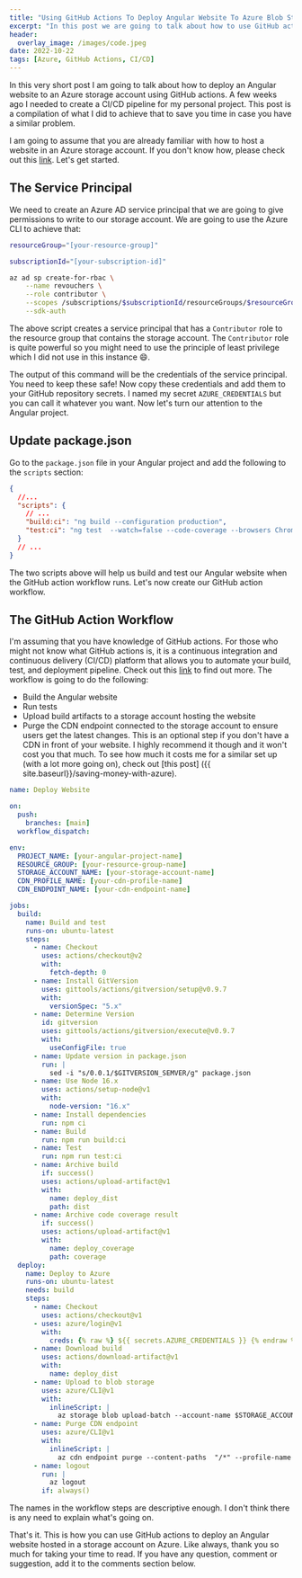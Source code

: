```yaml
---
title: "Using GitHub Actions To Deploy Angular Website To Azure Blob Storage"
excerpt: "In this post we are going to talk about how to use GitHub actions to deploy an Angular website to Azure blob storage."
header:
  overlay_image: /images/code.jpeg
date: 2022-10-22
tags: [Azure, GitHub Actions, CI/CD]
---
```


In this very short post I am going to talk about how to deploy an Angular website to an Azure storage account using GitHub actions. A few weeks ago I needed to create a CI/CD pipeline for my personal project. This post is a compilation of what I did to achieve that to save you time in case you have a similar problem.

I am going to assume that you are already familiar with how to host a website in an Azure storage account. If you don't know how, please check out this [link](https://learn.microsoft.com/en-us/azure/storage/blobs/storage-blob-static-website). Let's get started.

## The Service Principal

We need to create an Azure AD service principal that we are going to give permissions to write to our storage account. We are going to use the Azure CLI to achieve that:

```bash
resourceGroup="[your-resource-group]"

subscriptionId="[your-subscription-id]"

az ad sp create-for-rbac \
    --name revouchers \
    --role contributor \
    --scopes /subscriptions/$subscriptionId/resourceGroups/$resourceGroup \
    --sdk-auth
```

The above script creates a service principal that has a `Contributor` role to the resource group that contains the storage account. The `Contributor` role is quite powerful so you might need to use the principle of least privilege which I did not use in this instance :smile:.

The output of this command will be the credentials of the service principal. You need to keep these safe! Now copy these credentials and add them to your GitHub repository secrets. I named my secret `AZURE_CREDENTIALS` but you can call it whatever you want. Now let's turn our attention to the Angular project.

## Update package.json

Go to the `package.json` file in your Angular project and add the following to the `scripts` section:

```json
{
  //...
  "scripts": {
    // ...
    "build:ci": "ng build --configuration production",
    "test:ci": "ng test  --watch=false --code-coverage --browsers ChromeHeadless"
  }
  // ...
}
```

The two scripts above will help us build and test our Angular website when the GitHub action workflow runs. Let's now create our GitHub action workflow.

## The GitHub Action Workflow

I'm assuming that you have knowledge of GitHub actions. For those who might not know what GitHub actions is, it is a continuous integration and continuous delivery (CI/CD) platform that allows you to automate your build, test, and deployment pipeline. Check out this [link](https://docs.github.com/en/actions/learn-github-actions/understanding-github-actions) to find out more. The workflow is going to do the following:

- Build the Angular website
- Run tests
- Upload build artifacts to a storage account hosting the website
- Purge the CDN endpoint connected to the storage account to ensure users get the latest changes. This is an optional step if you don't have a CDN in front of your website. I highly recommend it though and it won't cost you that much. To see how much it costs me for a similar set up (with a lot more going on), check out [this post] ({{ site.baseurl}}/saving-money-with-azure).

```yaml
name: Deploy Website

on:
  push:
    branches: [main]
  workflow_dispatch:

env:
  PROJECT_NAME: [your-angular-project-name]
  RESOURCE_GROUP: [your-resource-group-name]
  STORAGE_ACCOUNT_NAME: [your-storage-account-name]
  CDN_PROFILE_NAME: [your-cdn-profile-name]
  CDN_ENDPOINT_NAME: [your-cdn-endpoint-name]

jobs:
  build:
    name: Build and test
    runs-on: ubuntu-latest
    steps:
      - name: Checkout
        uses: actions/checkout@v2
        with:
          fetch-depth: 0
      - name: Install GitVersion
        uses: gittools/actions/gitversion/setup@v0.9.7
        with:
          versionSpec: "5.x"
      - name: Determine Version
        id: gitversion
        uses: gittools/actions/gitversion/execute@v0.9.7
        with:
          useConfigFile: true
      - name: Update version in package.json
        run: |
          sed -i "s/0.0.1/$GITVERSION_SEMVER/g" package.json
      - name: Use Node 16.x
        uses: actions/setup-node@v1
        with:
          node-version: "16.x"
      - name: Install dependencies
        run: npm ci
      - name: Build
        run: npm run build:ci
      - name: Test
        run: npm run test:ci
      - name: Archive build
        if: success()
        uses: actions/upload-artifact@v1
        with:
          name: deploy_dist
          path: dist
      - name: Archive code coverage result
        if: success()
        uses: actions/upload-artifact@v1
        with:
          name: deploy_coverage
          path: coverage
  deploy:
    name: Deploy to Azure
    runs-on: ubuntu-latest
    needs: build
    steps:
      - name: Checkout
        uses: actions/checkout@v1
      - uses: azure/login@v1
        with:
          creds: {% raw %} ${{ secrets.AZURE_CREDENTIALS }} {% endraw %}
      - name: Download build
        uses: actions/download-artifact@v1
        with:
          name: deploy_dist
      - name: Upload to blob storage
        uses: azure/CLI@v1
        with:
          inlineScript: |
            az storage blob upload-batch --account-name $STORAGE_ACCOUNT_NAME --auth-mode key -d '$web' -s ./deploy_dist/$PROJECT_NAME --overwrite
      - name: Purge CDN endpoint
        uses: azure/CLI@v1
        with:
          inlineScript: |
            az cdn endpoint purge --content-paths  "/*" --profile-name "$CDN_PROFILE_NAME" --name "$CDN_ENDPOINT_NAME" --resource-group "$RESOURCE_GROUP"
      - name: logout
        run: |
          az logout
        if: always()
```

The names in the workflow steps are descriptive enough. I don't think there is any need to explain what's going on.

That's it. This is how you can use GitHub actions to deploy an Angular website hosted in a storage account on Azure. Like always, thank you so much for taking your time to read. If you have any question, comment or suggestion, add it to the comments section below.
